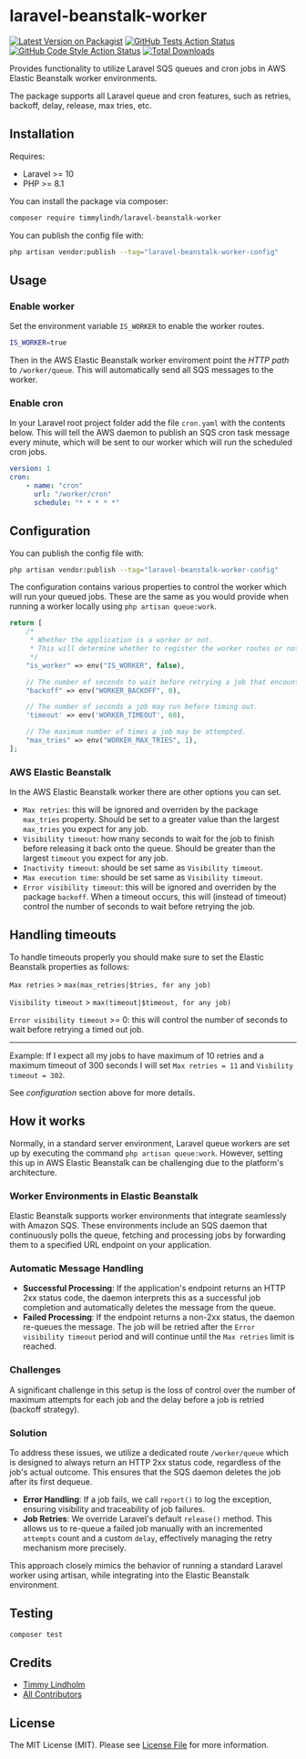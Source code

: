 # laravel-beanstalk-worker

[![Latest Version on Packagist](https://img.shields.io/packagist/v/timmylindh/laravel-beanstalk-worker.svg?style=flat-square)](https://packagist.org/packages/timmylindh/laravel-beanstalk-worker)
[![GitHub Tests Action Status](https://img.shields.io/github/actions/workflow/status/timmylindh/laravel-beanstalk-worker/run-tests.yml?branch=main&label=tests&style=flat-square)](https://github.com/timmylindh/laravel-beanstalk-worker/actions?query=workflow%3Arun-tests+branch%3Amain)
[![GitHub Code Style Action Status](https://img.shields.io/github/actions/workflow/status/timmylindh/laravel-beanstalk-worker/check-code-formatting.yml?branch=main&label=code%20style&style=flat-square)](https://github.com/timmylindh/laravel-beanstalk-worker/actions?query=workflow%3A"Fix+PHP+code+style+issues"+branch%3Amain)
[![Total Downloads](https://img.shields.io/packagist/dt/timmylindh/laravel-beanstalk-worker.svg?style=flat-square)](https://packagist.org/packages/timmylindh/laravel-beanstalk-worker)

Provides functionality to utilize Laravel SQS queues and cron jobs in AWS Elastic Beanstalk worker environments.

The package supports all Laravel queue and cron features, such as retries, backoff, delay, release, max tries, etc.

## Installation

Requires:

-   Laravel >= 10
-   PHP >= 8.1

You can install the package via composer:

```bash
composer require timmylindh/laravel-beanstalk-worker
```

You can publish the config file with:

```bash
php artisan vendor:publish --tag="laravel-beanstalk-worker-config"
```

## Usage

### Enable worker

Set the environment variable `IS_WORKER` to enable the worker routes.

```bash
IS_WORKER=true
```

Then in the AWS Elastic Beanstalk worker enviroment point the _HTTP path_ to `/worker/queue`. This will automatically send all SQS messages to the worker.

### Enable cron

In your Laravel root project folder add the file `cron.yaml` with the contents below. This will tell the AWS daemon to publish an SQS cron task message every minute, which will be sent to our worker which will run the scheduled cron jobs.

```yaml
version: 1
cron:
    - name: "cron"
      url: "/worker/cron"
      schedule: "* * * * *"
```

## Configuration

You can publish the config file with:

```bash
php artisan vendor:publish --tag="laravel-beanstalk-worker-config"
```

The configuration contains various properties to control the worker which will run your queued jobs. These are the same as you would provide when running a worker locally using `php artisan queue:work`.

```php
return [
    /*
     * Whether the application is a worker or not.
     * This will determine whether to register the worker routes or not.
     */
    "is_worker" => env("IS_WORKER", false),

    // The number of seconds to wait before retrying a job that encountered an uncaught exception.
    "backoff" => env("WORKER_BACKOFF", 0),

    // The number of seconds a job may run before timing out.
    'timeout' => env('WORKER_TIMEOUT', 60),

    // The maximum number of times a job may be attempted.
    "max_tries" => env("WORKER_MAX_TRIES", 1),
];
```

### AWS Elastic Beanstalk

In the AWS Elastic Beanstalk worker there are other options you can set.

-   `Max retries`: this will be ignored and overriden by the package `max_tries` property. Should be set to a greater value than the largest `max_tries` you expect for any job.
-   `Visibility timeout`: how many seconds to wait for the job to finish before releasing it back onto the queue. Should be greater than the largest `timeout` you expect for any job.
-   `Inactivity timeout`: should be set same as `Visibility timeout`.
-   `Max execution time`: should be set same as `Visibility timeout`.
-   `Error visibility timeout`: this will be ignored and overriden by the package `backoff`. When a timeout occurs, this will (instead of timeout) control the number of seconds to wait before retrying the job.

## Handling timeouts

To handle timeouts properly you should make sure to set the Elastic Beanstalk properties as follows:

`Max retries` > `max(max_retries|$tries, for any job)`

`Visibility timeout` > `max(timeout|$timeout, for any job)`

`Error visibility timeout` >= 0: this will control the number of seconds to wait before retrying a timed out job.

<hr />

Example: If I expect all my jobs to have maximum of 10 retries and a maximum timeout of 300 seconds I will set `Max retries = 11` and `Visbility timeout = 302`.

See *configuration* section above for more details.

## How it works

Normally, in a standard server environment, Laravel queue workers are set up by executing the command `php artisan queue:work`. However, setting this up in AWS Elastic Beanstalk can be challenging due to the platform's architecture.

### Worker Environments in Elastic Beanstalk

Elastic Beanstalk supports worker environments that integrate seamlessly with Amazon SQS. These environments include an SQS daemon that continuously polls the queue, fetching and processing jobs by forwarding them to a specified URL endpoint on your application.

### Automatic Message Handling

-   **Successful Processing**: If the application's endpoint returns an HTTP 2xx status code, the daemon interprets this as a successful job completion and automatically deletes the message from the queue.
-   **Failed Processing**: If the endpoint returns a non-2xx status, the daemon re-queues the message. The job will be retried after the `Error visibility timeout` period and will continue until the `Max retries` limit is reached.

### Challenges

A significant challenge in this setup is the loss of control over the number of maximum attempts for each job and the delay before a job is retried (backoff strategy).

### Solution

To address these issues, we utilize a dedicated route `/worker/queue` which is designed to always return an HTTP 2xx status code, regardless of the job's actual outcome. This ensures that the SQS daemon deletes the job after its first dequeue.

-   **Error Handling**: If a job fails, we call `report()` to log the exception, ensuring visibility and traceability of job failures.
-   **Job Retries**: We override Laravel's default `release()` method. This allows us to re-queue a failed job manually with an incremented `attempts` count and a custom `delay`, effectively managing the retry mechanism more precisely.

This approach closely mimics the behavior of running a standard Laravel worker using artisan, while integrating into the Elastic Beanstalk environment.

## Testing

```bash
composer test
```

## Credits

-   [Timmy Lindholm](https://github.com/timmylindh)
-   [All Contributors](../../contributors)

## License

The MIT License (MIT). Please see [License File](LICENSE.md) for more information.

